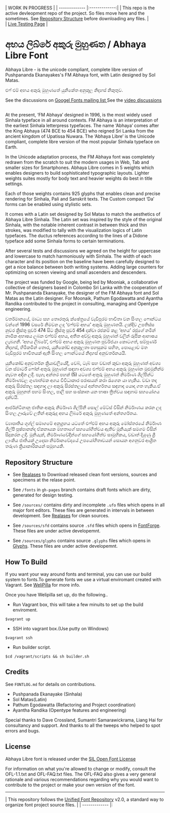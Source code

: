 
|  WORK IN PROGRESS      |
| ------------- |:-------------:|
| This repo is the active devleopment repo of the project. So files move here and the sometimes. See [Repository Structure](#repository-structure) before downloading any files.       |  
|  [Live Testing Page](http://mooniak.com/abhaya-libre-font/tests)      |



අභය ලිබ්රේ අකුරු මුහුණත / Abhaya Libre Font
==============

Abhaya Libre - is the unicode compliant, complete libre version of Pushpananda Ekanayakes's FM Abhaya font, with Latin designed by Sol Matas.

එෆ් එම් අභය අකුරු මුහුණතේ යුනිකේත අනුකූල නිදහස් නිකුතුව.


See the discussions on [Googel Fonts mailing list ](https://groups.google.com/d/topic/googlefonts-discuss/ET5kBjYxDiY/discussion)
See the [video discussions](https://www.youtube.com/playlist?list=PLpw12zH02-An-6i79877NUi_ld3U_4tmv)


##

At the present, ‘FM Abhaya’ designed in 1996, is the most widely used Sinhala typeface in all around contexts. FM Abhaya is an interpretation of the earliest Sinhala letterpress typefaces. The name ‘Abhaya’ comes after the King Abhaya (474 BCE to 454 BCE) who reigned Sri Lanka from the ancient kingdom of Upatissa Nuwara. The ‘Abhaya Libre’ is the Unicode compliant, complete libre version of the most popular Sinhala typeface on Earth.

In the Unicode adaptation process, the FM Abhaya font was completely redrawn from the scratch to suit the modern usages in Web, Tab and smaller sizes for Smartphones. Abhaya Libre comes in 5 weights which enables designers to build sophisticated typographic layouts. Lighter weights suites mostly for body text and heavier weights do best in title settings.

Each of those weights contains 925 glyphs that enables clean and precise rendering for Sinhala, Pali and Sanskrit texts. The Custom compact ‘Da’ forms can be enabled using stylistic sets.

It comes with a Latin set designed by Sol Matas to match the aesthetics of Abhaya Libre Sinhala. The Latin set was inspired by the style of the original Sinhala, with the notable inherent contrast in between thick and thin strokes, was modified to tally with the visualization logics of Latin typefaces. The ductus references according to the lines of a Didone typeface add some Sinhala forms to certain terminations.

After several tests and discussions we agreed on the height for uppercase and lowercase to match harmoniously with Sinhala. The width of each character and its position on the baseline have been carefully designed to get a nice balance between both writing systems. Adding large counters for optimizing on screen viewing and small ascenders and descenders.

The project was funded by Google, being led by Mooniak, a collaborative collective of designers based in Colombo Sri Lanka with the cooperation of Mr. Pushpananda Ekanayake, the designer  of the FM Abhaya font and Sol Matas as the Latin designer. For Moonaik, Pathum Egodawatta and Ayantha Randika contributed to the project in consulting, managing and Opentype engineering.



වර්තමානයේ, මාධ්‍ය සහ තොරතුරු ක්ෂේත්‍රයේ වැඩිපුරම භාවිතා වන සිංහල ෆොන්ටය වන්නේ 1996 වසරේ  නිමවන ලද ‘එෆ්එම් අභය' අකුරු මුහුණතයි. ලක්දිව උපතිස්ස නුවර ක්‍රිස්තු පූර්ව 474 සිට ක්‍රිස්තු පූර්ව 454 දක්වා රජකම් කළ ‘අභය’ රජුගේ නමින් නාමික අභාෂය ලබන එෆ්එම් අභය, අතීත අච්චු අකුරු මුහුණත් වලින් රූපික ආභාෂය ලැබගනී. ‘අභය ලිබරේ’, එෆ්එම් අභය අකුරු මුහුණත පුර්වජයා කොටගත්, සම්පූර්ණ නිදහස්, හිමිකමින් තොර, යුනිකෝඩ් අනුකූලතා පහසුකම සහිත, පොළොව මත වැඩිපුරම භාවිතයක් ඇති සිංහල ෆොන්ටයේ නිදහස් අනුවර්තනයයි.

යුනිකෝඩ් අනුවර්තන ක්‍රියාවලියේදී, වෙබ්, ටැබ් සහ වඩාත් කුඩා අකුරු මුහුණත් අවශ්‍ය වන ස්මාර්ට් ෆෝන් අතුරු මුහුණත් සඳහා අවශ්‍ය එෆ්එම් අභය අකුරු මුහුණත මුළුමුනින්ම නැවත අඳින ලදී. පැහැ අන්තර පහක් (5) යටතේ අතුරු මුහුණත් නිර්මාණ ශිල්පීන්ට නිර්මාණවල ගුණාත්මක අගය විවිධාකාර පරාසයන් කරා රැගෙන යා හැකිය. වඩා තද අකුරු සිරස්තල සඳහාද ලා අකුරු සිරස්තලයේ අන්තර්ගතය සඳහාද යොදා ගත හැකිය.ඒ අකුරු මුහුනත් පහම සිංහල, පාලි සහ සංස්කෘත යන භාෂා ත්‍රිත්වය සඳහාම සහයෝගය දක්වයි.

ආර්ජන්ටිනානු ජාතික අකුරු නිර්මාණ ශිල්පිනී සොල් මේට්ස් විසින් නිර්මාණය කරන ලද සිංහල ඌරුවේ ලතින් අකුරුද  අභය ලිබරේ අකුරු මුහුණතේ අන්තර්ගතය.

ව්‍යාපෘතිය ගූග්ල් සමාගමේ අනුග්‍රහය යටතේ එෆ්එම් අභය අකුරු මෝස්තරයේ නිර්මාණ ශිල්පී පුෂ්පානන්ද ඒකනායක මහතාගේ සහයෝගිත්වය ඇතිව මූනියැක් සමගම විසින් සිදුකරන ලදී. මූනියැක්, නිර්මාණවේදීන්ගේ සහයෝගීත්ව සාමූහිකය, වඩාත් දියුණු ශ්‍රී ලාංකීය ජාතියක් උදෙසා නිර්මානවේදයේ උපයෝගීතාවයන් සොයන අගනුවර ආශ්‍රිත තරුණ ක්‍රියාකාරිකයන් සමූහයකි.


## Repository Structure

- See [Realases](https://github.com/mooniak/abhaya-libre-font/releases) to Download released clean font versions, sources and specimens at the relase point.

- See `/fonts` in `gh-pages` branch contains draft fonts which are dirty, generated for design testing.
- See `/sources/` contains dirty and incomplete `.ufo` files which opens in all major font editors. These files are generated in intervals in between development. See [Realases](https://github.com/mooniak/abhaya-libre-font/releases) for clean sources.
- See `/sources/sfd` contains source `.sfd` files which opens in [FontForge](http://fontforge.github.io/en-US/). These files are under active developemnt.
- See `/sources/glyphs` contains source `.glyphs` files which opens in [Glyphs](https://glyphsapp.com/). These files are under active developemnt.

## How To Build 

If you want your way around fonts and terminal, you can use our build system to fonts.To generate fonts we use a virtual enviromant created with Vagrant. See [WeliPilla](https://github.com/mooniak/WeliPilla) for more info.

Once you have Welipilla set up, do the following..

- Run Vagrant box, this will take a few minuits to set up the build enviroment.

```shell
$vagrant up
```

- SSH into vagrant box.(Use putty on Windows)
```shell
$vagrant ssh
```

- Run builder script.
```shell
$cd /vagrant/scripts && sh builder.sh
```


## Credits

See `FONTLOG.md` for details on contributions.

- Pushpanada Ekanayake (Sinhala)
- Sol Matas(Latin)
- Pathum Egodawatta (Refactoring and Project coordination)
- Ayantha Randika (Opentype features and engineering)

Special thanks to Dave Crossland, Sumantri Samarawickrama, Liang Hai for consultancy and support. And thanks to all the tweeps who helped to spot errors and bugs.



## License

Abhaya Libre font is released under the  [SIL Open Font License](http://scripts.sil.org/OFL)

For information on what you're allowed to change or modify, consult the
OFL-1.1.txt and OFL-FAQ.txt files. The OFL-FAQ also gives a very general
rationale and various recommendations regarding why you would want to
contribute to the project or make your own version of the font.



***

|   This repository follows the [Unified Font Repository](https://github.com/raphaelbastide/Unified-Font-Repository) v2.0, a standard way to organize font project source files.           |
| ------------- |:
